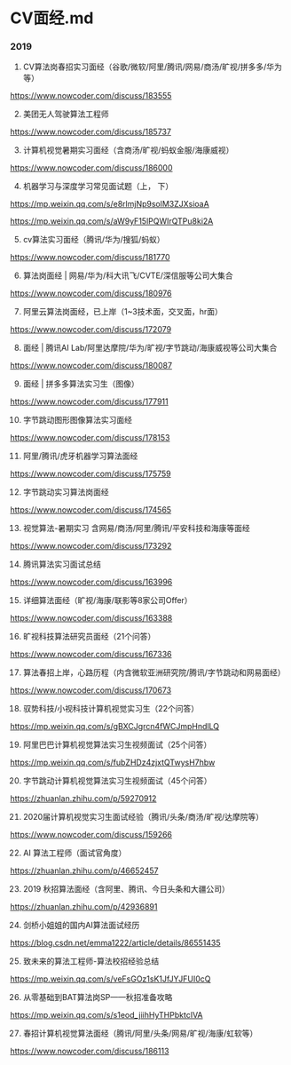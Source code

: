# CV面经.md

### 2019
1. CV算法岗春招实习面经（谷歌/微软/阿里/腾讯/网易/商汤/旷视/拼多多/华为等）

https://www.nowcoder.com/discuss/183555

2. 美团无人驾驶算法工程师

https://www.nowcoder.com/discuss/185737

3. 计算机视觉暑期实习面经（含商汤/旷视/蚂蚁金服/海康威视）

https://www.nowcoder.com/discuss/186000

4. 机器学习与深度学习常见面试题（上， 下）

https://mp.weixin.qq.com/s/e8rlmjNp9solM3ZJXsioaA

https://mp.weixin.qq.com/s/aW9yF15lPQWIrQTPu8ki2A

5. cv算法实习面经（腾讯/华为/搜狐/蚂蚁）

https://www.nowcoder.com/discuss/181770

6. 算法岗面经 | 网易/华为/科大讯飞/CVTE/深信服等公司大集合

https://www.nowcoder.com/discuss/180976

7. 阿里云算法岗面经，已上岸（1~3技术面，交叉面，hr面）

https://www.nowcoder.com/discuss/172079

8. 面经 | 腾讯AI Lab/阿里达摩院/华为/旷视/字节跳动/海康威视等公司大集合

https://www.nowcoder.com/discuss/180087

9. 面经 | 拼多多算法实习生（图像）

https://www.nowcoder.com/discuss/177911

10. 字节跳动图形图像算法实习面经

https://www.nowcoder.com/discuss/178153

11. 阿里/腾讯/虎牙机器学习算法面经

https://www.nowcoder.com/discuss/175759

12. 字节跳动实习算法岗面经

https://www.nowcoder.com/discuss/174565

13. 视觉算法-暑期实习 含网易/商汤/阿里/腾讯/平安科技和海康等面经

https://www.nowcoder.com/discuss/173292

14. 腾讯算法实习面试总结

https://www.nowcoder.com/discuss/163996

15. 详细算法面经（旷视/海康/联影等8家公司Offer）

https://www.nowcoder.com/discuss/163388

16. 旷视科技算法研究员面经（21个问答）

https://www.nowcoder.com/discuss/167336

17. 算法春招上岸，心路历程（内含微软亚洲研究院/腾讯/字节跳动和网易面经）

https://www.nowcoder.com/discuss/170673

18. 驭势科技/小视科技计算机视觉实习生（22个问答）

https://mp.weixin.qq.com/s/gBXCJgrcn4fWCJmpHndlLQ

19. 阿里巴巴计算机视觉算法实习生视频面试（25个问答）

https://mp.weixin.qq.com/s/fubZHDz4zjxtQTwysH7hbw

20. 字节跳动计算机视觉算法实习生视频面试（45个问答）

https://zhuanlan.zhihu.com/p/59270912

21. 2020届计算机视觉实习生面试经验（腾讯/头条/商汤/旷视/达摩院等）

https://www.nowcoder.com/discuss/159266

22. AI 算法工程师（面试官角度）

https://zhuanlan.zhihu.com/p/46652457

23. 2019 秋招算法面经（含阿里、腾讯、今日头条和大疆公司）

https://zhuanlan.zhihu.com/p/42936891

24. 剑桥小姐姐的国内AI算法面试经历

https://blog.csdn.net/emma1222/article/details/86551435

25. 致未来的算法工程师-算法校招经验总结

https://mp.weixin.qq.com/s/veFsGOz1sK1JfJYJFUI0cQ

26. 从零基础到BAT算法岗SP——秋招准备攻略

https://mp.weixin.qq.com/s/s1eod_jiihHyTHPbktcIVA

27. 春招计算机视觉算法面经（腾讯/阿里/头条/网易/旷视/海康/虹软等）

https://www.nowcoder.com/discuss/186113




